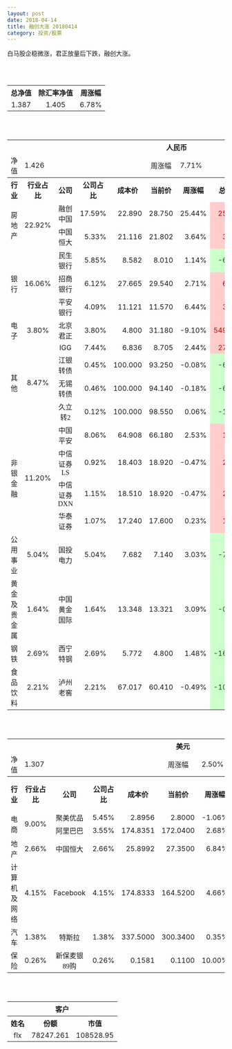 ```yaml
---
layout: post
date: 2018-04-14
title: 融创大涨 20180414
category: 投资/股票
---
```


白马股企稳微涨，君正放量后下跌，融创大涨。

<br/>
<br/>

<table cellspacing="0" border="0">
	<tr>
		<th height="21" align="center"><font face="Noto Sans CJK SC Regular">总净值</font></th>
		<th align="center"><font face="Noto Sans CJK SC Regular">除汇率净值</font></th>
		<th align="center"><font face="Noto Sans CJK SC Regular">周涨幅</font></th>
	</tr>
	<tr>
		<td height="17" align="center" sdval="1.387" sdnum="1033;0;0.000">1.387</td>
		<td align="center" sdval="1.405" sdnum="1033;0;0.000">1.405</td>
		<td align="center" sdval="0.0678" sdnum="1033;0;0.00%">6.78%</td>
	</tr>
</table>
<br />
<br />
<table>
	<tr>
		<th colspan="11"  height="21" align="center" valign="middle"><font face="Noto Sans CJK SC Regular">人民币</font></th>
		</tr>
	<tr>
		<td height="17" align="center"><font face="Noto Sans CJK SC Regular">净值</font></td>
		<td colspan="4"  align="left" valign="middle" sdval="1.426" sdnum="1033;">1.426</td>
		<td align="center"><font face="Noto Sans CJK SC Regular">周涨幅</font></td>
		<td colspan="5"  align="left" valign="middle" sdval="0.0771" sdnum="1033;0;0.00%">7.71%</td>
		</tr>
	<tr>
		<th height="21" align="center" valign="middle"><font face="Noto Sans CJK SC Regular">行业</font></th>
		<th align="center" valign="middle"><font face="Noto Sans CJK SC Regular">行业占比</font></th>
		<th align="center"><font face="Noto Sans CJK SC Regular">公司</font></th>
		<th align="center"><font face="Noto Sans CJK SC Regular">公司占比</font></th>
		<th align="center"><font face="Noto Sans CJK SC Regular">成本价</font></th>
		<th align="center"><font face="Noto Sans CJK SC Regular">当前价</font></th>
		<th align="center"><font face="Noto Sans CJK SC Regular">周涨幅</font></th>
		<th align="center"><font face="Noto Sans CJK SC Regular">总涨幅</font></th>
		<th align="left"><font face="Noto Sans CJK SC Regular">下一阶梯</font></th>
		<th align="left"><font face="Noto Sans CJK SC Regular">浮动止损价</font></th>
		<th align="center"><font face="Noto Sans CJK SC Regular">止损价</font></th>
	</tr>
	<tr>
		<td rowspan="2"  height="34" align="center" valign="middle"><font face="Noto Sans CJK SC Regular">房地产</font></td>
		<td rowspan="2"  align="center" valign="middle" sdval="0.2292" sdnum="1033;0;0.00%">22.92%</td>
		<td align="center"><font face="Noto Sans CJK SC Regular">融创中国</font></td>
		<td align="right" sdval="0.1759" sdnum="1033;0;0.00%">17.59%</td>
		<td align="right" sdval="22.89" sdnum="1033;0;0.000">22.890</td>
		<td align="right" sdval="28.7496" sdnum="1033;0;0.000">28.750</td>
		<td align="right" sdval="0.2544" sdnum="1033;0;0.00%">25.44%</td>
		<td align="right" bgcolor="#FFCCCC" sdval="0.254589515072084" sdnum="1033;0;0.00%"><font color="#CC0000">25.46%</font></td>
		<td align="right" bgcolor="#CCFFCC" sdval="35.765625" sdnum="1033;0;0.000"><font color="#006600">35.766</font></td>
		<td align="right" bgcolor="#FFCCCC" sdval="26.3235" sdnum="1033;0;0.000"><font color="#CC0000">26.324</font></td>
		<td align="right" bgcolor="#FFCCCC" sdval="26.324" sdnum="1033;0;0.000"><font color="#CC0000">26.324</font></td>
	</tr>
	<tr>
		<td align="center"><font face="Noto Sans CJK SC Regular">中国恒大</font></td>
		<td align="right" sdval="0.0533" sdnum="1033;0;0.00%">5.33%</td>
		<td align="right" sdval="21.116" sdnum="1033;0;0.000">21.116</td>
		<td align="right" sdval="21.80178" sdnum="1033;0;0.000">21.802</td>
		<td align="right" sdval="0.0364" sdnum="1033;0;0.00%">3.64%</td>
		<td align="right" bgcolor="#FFCCCC" sdval="0.031076794847509" sdnum="1033;0;0.00%"><font color="#CC0000">3.11%</font></td>
		<td align="right" sdval="26.395" sdnum="1033;0;0.000">26.395</td>
		<td align="right" sdval="0" sdnum="1033;0;0.000">0.000</td>
		<td align="right" sdval="0" sdnum="1033;0;0.000">0.000</td>
	</tr>
	<tr>
		<td rowspan="3"  height="51" align="center" valign="middle"><font face="Noto Sans CJK SC Regular">银行</font></td>
		<td rowspan="3"  align="center" valign="middle" sdval="0.1606" sdnum="1033;0;0.00%">16.06%</td>
		<td align="center"><font face="Noto Sans CJK SC Regular">民生银行</font></td>
		<td align="right" sdval="0.0585" sdnum="1033;0;0.00%">5.85%</td>
		<td align="right" sdval="8.582" sdnum="1033;0;0.000">8.582</td>
		<td align="right" sdval="8.01" sdnum="1033;0;0.000">8.010</td>
		<td align="right" sdval="0.0114" sdnum="1033;0;0.00%">1.14%</td>
		<td align="right" bgcolor="#CCFFCC" sdval="-0.0680511302726639" sdnum="1033;0;0.00%"><font color="#006600">-6.81%</font></td>
		<td align="right" sdval="10.7275" sdnum="1033;0;0.000">10.728</td>
		<td align="right" sdval="0" sdnum="1033;0;0.000">0.000</td>
		<td align="right" sdval="0" sdnum="1033;0;0.000">0.000</td>
	</tr>
	<tr>
		<td align="center"><font face="Noto Sans CJK SC Regular">招商银行</font></td>
		<td align="right" sdval="0.0612" sdnum="1033;0;0.00%">6.12%</td>
		<td align="right" sdval="27.665" sdnum="1033;0;0.000">27.665</td>
		<td align="right" sdval="29.54" sdnum="1033;0;0.000">29.540</td>
		<td align="right" sdval="0.0271" sdnum="1033;0;0.00%">2.71%</td>
		<td align="right" bgcolor="#FFCCCC" sdval="0.0663751671787456" sdnum="1033;0;0.00%"><font color="#CC0000">6.64%</font></td>
		<td align="right" sdval="34.58125" sdnum="1033;0;0.000">34.581</td>
		<td align="right" sdval="0" sdnum="1033;0;0.000">0.000</td>
		<td align="right" sdval="0" sdnum="1033;0;0.000">0.000</td>
	</tr>
	<tr>
		<td align="center"><font face="Noto Sans CJK SC Regular">平安银行</font></td>
		<td align="right" sdval="0.0409" sdnum="1033;0;0.00%">4.09%</td>
		<td align="right" sdval="11.121" sdnum="1033;0;0.000">11.121</td>
		<td align="right" sdval="11.57" sdnum="1033;0;0.000">11.570</td>
		<td align="right" sdval="0.0644" sdnum="1033;0;0.00%">6.44%</td>
		<td align="right" bgcolor="#FFCCCC" sdval="0.0389740670802985" sdnum="1033;0;0.00%"><font color="#CC0000">3.90%</font></td>
		<td align="right" sdval="13.90125" sdnum="1033;0;0.000">13.901</td>
		<td align="right" sdval="0" sdnum="1033;0;0.000">0.000</td>
		<td align="right" sdval="0" sdnum="1033;0;0.000">0.000</td>
	</tr>
	<tr>
		<td height="17" align="center" valign="middle"><font face="Noto Sans CJK SC Regular">电子</font></td>
		<td align="center" valign="middle" sdval="0.038" sdnum="1033;0;0.00%">3.80%</td>
		<td align="center"><font face="Noto Sans CJK SC Regular">北京君正</font></td>
		<td align="right" sdval="0.038" sdnum="1033;0;0.00%">3.80%</td>
		<td align="right" sdval="4.8" sdnum="1033;0;0.000">4.800</td>
		<td align="right" sdval="31.18" sdnum="1033;0;0.000">31.180</td>
		<td align="right" sdval="-0.091" sdnum="1033;0;0.00%">-9.10%</td>
		<td align="right" bgcolor="#FFCCCC" sdval="5.49443333333333" sdnum="1033;0;0.00%"><font color="#CC0000">549.44%</font></td>
		<td align="right" bgcolor="#CCFFCC" sdval="35.7627868652344" sdnum="1033;0;0.000"><font color="#006600">35.763</font></td>
		<td align="right" bgcolor="#FFCCCC" sdval="26.3214111328125" sdnum="1033;0;0.000"><font color="#CC0000">26.321</font></td>
		<td align="right" bgcolor="#FFCCCC" sdval="26.321" sdnum="1033;0;0.000"><font color="#CC0000">26.321</font></td>
	</tr>
	<tr>
		<td rowspan="4"  height="73" align="center" valign="middle"><font face="Noto Sans CJK SC Regular">其他</font></td>
		<td rowspan="4"  align="center" valign="middle" sdval="0.0847" sdnum="1033;0;0.00%">8.47%</td>
		<td align="center">IGG</td>
		<td align="right" sdval="0.0744" sdnum="1033;0;0.00%">7.44%</td>
		<td align="right" sdval="6.83568" sdnum="1033;0;0.000">6.836</td>
		<td align="right" sdval="8.70474" sdnum="1033;0;0.000">8.705</td>
		<td align="right" sdval="0.0244" sdnum="1033;0;0.00%">2.44%</td>
		<td align="right" bgcolor="#FFCCCC" sdval="0.272027076750228" sdnum="1033;0;0.00%"><font color="#CC0000">27.20%</font></td>
		<td align="right" bgcolor="#CCFFCC" sdval="10.68075" sdnum="1033;0;0.000"><font color="#006600">10.681</font></td>
		<td align="right" bgcolor="#FFCCCC" sdval="7.861032" sdnum="1033;0;0.000"><font color="#CC0000">7.861</font></td>
		<td align="right" bgcolor="#FFCCCC" sdval="7.861" sdnum="1033;0;0.000"><font color="#CC0000">7.861</font></td>
	</tr>
	<tr>
		<td align="center"><font face="Noto Sans CJK SC Regular"> 江银转债</font></td>
		<td align="right" sdval="0.0045" sdnum="1033;0;0.00%">0.45%</td>
		<td align="right" sdval="100" sdnum="1033;0;0.000">100.000</td>
		<td align="right" sdval="93.25" sdnum="1033;0;0.000">93.250</td>
		<td align="right" sdval="-0.0008" sdnum="1033;0;0.00%">-0.08%</td>
		<td align="right" bgcolor="#CCFFCC" sdval="-0.0689000000000001" sdnum="1033;0;0.00%"><font color="#006600">-6.89%</font></td>
		<td align="right" sdval="125" sdnum="1033;0;0.000">125.000</td>
		<td align="right" sdval="0" sdnum="1033;0;0.000">0.000</td>
		<td align="right" sdval="0" sdnum="1033;0;0.000">0.000</td>
	</tr>
	<tr>
		<td align="center"><font face="Noto Sans CJK SC Regular">无锡转债</font></td>
		<td align="right" sdval="0.0046" sdnum="1033;0;0.00%">0.46%</td>
		<td align="right" sdval="100" sdnum="1033;0;0.000">100.000</td>
		<td align="right" sdval="94.14" sdnum="1033;0;0.000">94.140</td>
		<td align="right" sdval="-0.0018" sdnum="1033;0;0.00%">-0.18%</td>
		<td align="right" bgcolor="#CCFFCC" sdval="-0.0600000000000001" sdnum="1033;0;0.00%"><font color="#006600">-6.00%</font></td>
		<td align="right" sdval="125" sdnum="1033;0;0.000">125.000</td>
		<td align="right" sdval="0" sdnum="1033;0;0.000">0.000</td>
		<td align="right" sdval="0" sdnum="1033;0;0.000">0.000</td>
	</tr>
	<tr>
		<td align="center"><font face="Noto Sans CJK SC Regular">久立转2</font></td>
		<td align="right" sdval="0.0012" sdnum="1033;0;0.00%">0.12%</td>
		<td align="right" sdval="100" sdnum="1033;0;0.000">100.000</td>
		<td align="right" sdval="98.55" sdnum="1033;0;0.000">98.550</td>
		<td align="right" sdval="0.0006" sdnum="1033;0;0.00%">0.06%</td>
		<td align="right" bgcolor="#CCFFCC" sdval="-0.0159000000000001" sdnum="1033;0;0.00%"><font color="#006600">-1.59%</font></td>
		<td align="right" sdval="125" sdnum="1033;0;0.000">125.000</td>
		<td align="right" sdval="0" sdnum="1033;0;0.000">0.000</td>
		<td align="right" sdval="0" sdnum="1033;0;0.000">0.000</td>
	</tr>
	<tr>
		<td rowspan="4"  height="70" align="center" valign="middle"><font face="Noto Sans CJK SC Regular">非银金融</font></td>
		<td rowspan="4"  align="center" valign="middle" sdval="0.112" sdnum="1033;0;0.00%">11.20%</td>
		<td align="center"><font face="Noto Sans CJK SC Regular">中国平安</font></td>
		<td align="right" sdval="0.0806" sdnum="1033;0;0.00%">8.06%</td>
		<td align="right" sdval="64.908" sdnum="1033;0;0.000">64.908</td>
		<td align="right" sdval="66.18" sdnum="1033;0;0.000">66.180</td>
		<td align="right" sdval="0.0253" sdnum="1033;0;0.00%">2.53%</td>
		<td align="right" bgcolor="#FFCCCC" sdval="0.0181969680162692" sdnum="1033;0;0.00%"><font color="#CC0000">1.82%</font></td>
		<td align="right" sdval="81.135" sdnum="1033;0;0.000">81.135</td>
		<td align="right" sdval="0" sdnum="1033;0;0.000">0.000</td>
		<td align="right" bgcolor="#FFCCCC" sdval="60.18" sdnum="1033;0;0.000"><font color="#CC0000">60.180</font></td>
	</tr>
	<tr>
		<td align="center"><font face="Noto Sans CJK SC Regular">中信证券LS</font></td>
		<td align="right" sdval="0.0092" sdnum="1033;0;0.00%">0.92%</td>
		<td align="right" sdval="18.403" sdnum="1033;0;0.000">18.403</td>
		<td align="right" sdval="18.92" sdnum="1033;0;0.000">18.920</td>
		<td align="right" sdval="-0.0047" sdnum="1033;0;0.00%">-0.47%</td>
		<td align="right" bgcolor="#FFCCCC" sdval="0.0266932456664675" sdnum="1033;0;0.00%"><font color="#CC0000">2.67%</font></td>
		<td align="right" sdval="23.00375" sdnum="1033;0;0.000">23.004</td>
		<td align="right" sdval="0" sdnum="1033;0;0.000">0.000</td>
		<td align="right" sdval="0" sdnum="1033;0;0.000">0.000</td>
	</tr>
	<tr>
		<td align="center"><font face="Noto Sans CJK SC Regular">中信证券DXN</font></td>
		<td align="right" sdval="0.0115" sdnum="1033;0;0.00%">1.15%</td>
		<td align="right" sdval="18.51" sdnum="1033;0;0.000">18.510</td>
		<td align="right" sdval="18.92" sdnum="1033;0;0.000">18.920</td>
		<td align="right" sdval="-0.0047" sdnum="1033;0;0.00%">-0.47%</td>
		<td align="right" bgcolor="#FFCCCC" sdval="0.0207501890869799" sdnum="1033;0;0.00%"><font color="#CC0000">2.08%</font></td>
		<td align="right" sdval="23.1375" sdnum="1033;0;0.000">23.138</td>
		<td align="right" sdval="0" sdnum="1033;0;0.000">0.000</td>
		<td align="right" sdval="0" sdnum="1033;0;0.000">0.000</td>
	</tr>
	<tr>
		<td align="center"><font face="Noto Sans CJK SC Regular">华泰证券</font></td>
		<td align="right" sdval="0.0107" sdnum="1033;0;0.00%">1.07%</td>
		<td align="right" sdval="17.24" sdnum="1033;0;0.000">17.240</td>
		<td align="right" sdval="17.6" sdnum="1033;0;0.000">17.600</td>
		<td align="right" sdval="0.0023" sdnum="1033;0;0.00%">0.23%</td>
		<td align="right" bgcolor="#FFCCCC" sdval="0.0194816705336427" sdnum="1033;0;0.00%"><font color="#CC0000">1.95%</font></td>
		<td align="right" sdval="21.55" sdnum="1033;0;0.000">21.550</td>
		<td align="right" sdval="0" sdnum="1033;0;0.000">0.000</td>
		<td align="right" sdval="0" sdnum="1033;0;0.000">0.000</td>
	</tr>
	<tr>
		<td height="17" align="center"><font face="Noto Sans CJK SC Regular">公用事业</font></td>
		<td align="center" valign="middle" sdval="0.0504" sdnum="1033;0;0.00%">5.04%</td>
		<td align="center"><font face="Noto Sans CJK SC Regular">国投电力</font></td>
		<td align="right" sdval="0.0504" sdnum="1033;0;0.00%">5.04%</td>
		<td align="right" sdval="7.682" sdnum="1033;0;0.000">7.682</td>
		<td align="right" sdval="7.14" sdnum="1033;0;0.000">7.140</td>
		<td align="right" sdval="0.0303" sdnum="1033;0;0.00%">3.03%</td>
		<td align="right" bgcolor="#CCFFCC" sdval="-0.0719545430877377" sdnum="1033;0;0.00%"><font color="#006600">-7.20%</font></td>
		<td align="right" sdval="9.6025" sdnum="1033;0;0.000">9.603</td>
		<td align="right" sdval="0" sdnum="1033;0;0.000">0.000</td>
		<td align="right" sdval="0" sdnum="1033;0;0.000">0.000</td>
	</tr>
	<tr>
		<td height="17" align="center"><font face="Noto Sans CJK SC Regular">黄金及贵金属</font></td>
		<td align="center" valign="middle" sdval="0.0164" sdnum="1033;0;0.00%">1.64%</td>
		<td align="center"><font face="Noto Sans CJK SC Regular">中国黄金国际</font></td>
		<td align="right" sdval="0.0164" sdnum="1033;0;0.00%">1.64%</td>
		<td align="right" sdval="13.348" sdnum="1033;0;0.000">13.348</td>
		<td align="right" sdval="13.321" sdnum="1033;0;0.000">13.321</td>
		<td align="right" sdval="0.0309" sdnum="1033;0;0.00%">3.09%</td>
		<td align="right" bgcolor="#CCFFCC" sdval="-0.00342277494755783" sdnum="1033;0;0.00%"><font color="#006600">-0.34%</font></td>
		<td align="right" sdval="16.685" sdnum="1033;0;0.000">16.685</td>
		<td align="right" sdval="0" sdnum="1033;0;0.000">0.000</td>
		<td align="right" sdval="0" sdnum="1033;0;0.000">0.000</td>
	</tr>
	<tr>
		<td height="17" align="center"><font face="Noto Sans CJK SC Regular">钢铁</font></td>
		<td align="center" valign="middle" sdval="0.0269" sdnum="1033;0;0.00%">2.69%</td>
		<td align="center"><font face="Noto Sans CJK SC Regular">西宁特钢</font></td>
		<td align="right" sdval="0.0269" sdnum="1033;0;0.00%">2.69%</td>
		<td align="right" sdval="5.772" sdnum="1033;0;0.000">5.772</td>
		<td align="right" sdval="4.8" sdnum="1033;0;0.000">4.800</td>
		<td align="right" sdval="0.0148" sdnum="1033;0;0.00%">1.48%</td>
		<td align="right" bgcolor="#CCFFCC" sdval="-0.169799168399169" sdnum="1033;0;0.00%"><font color="#006600">-16.98%</font></td>
		<td align="right" sdval="7.215" sdnum="1033;0;0.000">7.215</td>
		<td align="right" sdval="0" sdnum="1033;0;0.000">0.000</td>
		<td align="right" sdval="0" sdnum="1033;0;0.000">0.000</td>
	</tr>
	<tr>
		<td height="17" align="center"><font face="Noto Sans CJK SC Regular">食品饮料</font></td>
		<td align="center" valign="middle" sdval="0.0221" sdnum="1033;0;0.00%">2.21%</td>
		<td align="center"><font face="Noto Sans CJK SC Regular">泸州老窖</font></td>
		<td align="right" sdval="0.0221" sdnum="1033;0;0.00%">2.21%</td>
		<td align="right" sdval="67.017" sdnum="1033;0;0.000">67.017</td>
		<td align="right" sdval="60.41" sdnum="1033;0;0.000">60.410</td>
		<td align="right" sdval="-0.0049" sdnum="1033;0;0.00%">-0.49%</td>
		<td align="right" bgcolor="#CCFFCC" sdval="-0.0999869257054181" sdnum="1033;0;0.00%"><font color="#006600">-10.00%</font></td>
		<td align="right" sdval="83.77125" sdnum="1033;0;0.000">83.771</td>
		<td align="right" sdval="0" sdnum="1033;0;0.000">0.000</td>
		<td align="right" sdval="0" sdnum="1033;0;0.000">0.000</td>
	</tr>
</table>
<br />
<br />
<table>
	<tr>
		<th colspan="11"  height="21" align="center" valign="middle"><font face="Noto Sans CJK SC Regular">美元</font></th>
		</tr>
	<tr>
		<td height="17" align="center"><font face="Noto Sans CJK SC Regular">净值</font></td>
		<td colspan="4"  align="left" valign="middle" sdval="1.307" sdnum="1033;">1.307</td>
		<td align="center"><font face="Noto Sans CJK SC Regular">周涨幅</font></td>
		<td colspan="5"  align="left" valign="middle" sdval="0.025" sdnum="1033;0;0.00%">2.50%</td>
		</tr>
	<tr>
		<th height="21" align="center" valign="middle"><font face="Noto Sans CJK SC Regular">行业</font></th>
		<th align="center" valign="middle"><font face="Noto Sans CJK SC Regular">行业占比</font></th>
		<th align="center"><font face="Noto Sans CJK SC Regular">公司</font></th>
		<th align="center"><font face="Noto Sans CJK SC Regular">公司占比</font></th>
		<th align="center"><font face="Noto Sans CJK SC Regular">成本价</font></th>
		<th align="center"><font face="Noto Sans CJK SC Regular">当前价</font></th>
		<th align="center"><font face="Noto Sans CJK SC Regular">周涨幅</font></th>
		<th align="center"><font face="Noto Sans CJK SC Regular">总涨幅</font></th>
		<th align="left"><font face="Noto Sans CJK SC Regular">下一阶梯</font></th>
		<th align="left"><font face="Noto Sans CJK SC Regular">浮动止损价</font></th>
		<th align="center"><font face="Noto Sans CJK SC Regular">止损价</font></th>
	</tr>
	<tr>
		<td rowspan="2"  height="34" align="center" valign="middle"><font face="Noto Sans CJK SC Regular">电商</font></td>
		<td rowspan="2"  align="center" valign="middle" sdval="0.09" sdnum="1033;0;0.00%">9.00%</td>
		<td align="center" sdnum="1033;0;0.00%"><font face="Noto Sans CJK SC Regular">聚美优品</font></td>
		<td align="right" sdval="0.0545" sdnum="1033;0;0.00%">5.45%</td>
		<td align="right" sdval="2.8956" sdnum="1033;0;0.0000">2.8956</td>
		<td align="right" sdval="2.8" sdnum="1033;0;0.0000">2.8000</td>
		<td align="right" sdval="-0.0106" sdnum="1033;0;0.00%">-1.06%</td>
		<td align="right" bgcolor="#CCFFCC" sdval="-0.034415609890869" sdnum="1033;0;0.00%"><font color="#006600">-3.44%</font></td>
		<td align="right" sdval="3.6195" sdnum="1033;0;0.000">3.620</td>
		<td align="right" sdval="0" sdnum="1033;0;0.000">0.000</td>
		<td align="right" sdval="0" sdnum="1033;0;0.000">0.000</td>
	</tr>
	<tr>
		<td align="center" sdnum="1033;0;0.00%"><font face="Noto Sans CJK SC Regular">阿里巴巴</font></td>
		<td align="right" sdval="0.0355" sdnum="1033;0;0.00%">3.55%</td>
		<td align="right" sdval="174.8351" sdnum="1033;0;0.0000">174.8351</td>
		<td align="right" sdval="172.04" sdnum="1033;0;0.0000">172.0400</td>
		<td align="right" sdval="0.0268" sdnum="1033;0;0.00%">2.68%</td>
		<td align="right" bgcolor="#CCFFCC" sdval="-0.017387064382381" sdnum="1033;0;0.00%"><font color="#006600">-1.74%</font></td>
		<td align="right" sdval="218.543875" sdnum="1033;0;0.000">218.544</td>
		<td align="right" sdval="0" sdnum="1033;0;0.000">0.000</td>
		<td align="right" sdval="0" sdnum="1033;0;0.000">0.000</td>
	</tr>
	<tr>
		<td height="17" align="center" valign="middle"><font face="Noto Sans CJK SC Regular">地产</font></td>
		<td align="center" sdval="0.0266" sdnum="1033;0;0.00%">2.66%</td>
		<td align="center" sdnum="1033;0;0.00%"><font face="Noto Sans CJK SC Regular">中国恒大</font></td>
		<td align="right" sdval="0.0266" sdnum="1033;0;0.00%">2.66%</td>
		<td align="right" sdval="25.8992" sdnum="1033;0;0.0000">25.8992</td>
		<td align="right" sdval="27.35" sdnum="1033;0;0.0000">27.3500</td>
		<td align="right" sdval="0.0684" sdnum="1033;0;0.00%">6.84%</td>
		<td align="right" bgcolor="#FFCCCC" sdval="0.0546171742756534" sdnum="1033;0;0.00%"><font color="#CC0000">5.46%</font></td>
		<td align="right" sdval="32.374" sdnum="1033;0;0.000">32.374</td>
		<td align="right" sdval="0" sdnum="1033;0;0.000">0.000</td>
		<td align="right" sdval="0" sdnum="1033;0;0.000">0.000</td>
	</tr>
	<tr>
		<td height="17" align="center"><font face="Noto Sans CJK SC Regular">计算机及网络</font></td>
		<td align="center" sdval="0.0415" sdnum="1033;0;0.00%">4.15%</td>
		<td align="center" sdnum="1033;0;0.00%">Facebook</td>
		<td align="right" sdval="0.0415" sdnum="1033;0;0.00%">4.15%</td>
		<td align="right" sdval="174.8333" sdnum="1033;0;0.0000">174.8333</td>
		<td align="right" sdval="164.52" sdnum="1033;0;0.0000">164.5200</td>
		<td align="right" sdval="0.0466" sdnum="1033;0;0.00%">4.66%</td>
		<td align="right" bgcolor="#CCFFCC" sdval="-0.0603893344116939" sdnum="1033;0;0.00%"><font color="#006600">-6.04%</font></td>
		<td align="right" sdval="218.541625" sdnum="1033;0;0.000">218.542</td>
		<td align="right" sdval="0" sdnum="1033;0;0.000">0.000</td>
		<td align="right" sdval="0" sdnum="1033;0;0.000">0.000</td>
	</tr>
	<tr>
		<td height="17" align="center"><font face="Noto Sans CJK SC Regular">汽车</font></td>
		<td align="center" sdval="0.0138" sdnum="1033;0;0.00%">1.38%</td>
		<td align="center" sdnum="1033;0;0.00%"><font face="Noto Sans CJK SC Regular">特斯拉</font></td>
		<td align="right" sdval="0.0138" sdnum="1033;0;0.00%">1.38%</td>
		<td align="right" sdval="337.5" sdnum="1033;0;0.0000">337.5000</td>
		<td align="right" sdval="300.34" sdnum="1033;0;0.0000">300.3400</td>
		<td align="right" sdval="0.0035" sdnum="1033;0;0.00%">0.35%</td>
		<td align="right" bgcolor="#CCFFCC" sdval="-0.111503703703704" sdnum="1033;0;0.00%"><font color="#006600">-11.15%</font></td>
		<td align="right" sdval="421.875" sdnum="1033;0;0.000">421.875</td>
		<td align="right" sdval="0" sdnum="1033;0;0.000">0.000</td>
		<td align="right" sdval="0" sdnum="1033;0;0.000">0.000</td>
	</tr>
	<tr>
		<td height="22" align="center"><font face="Noto Sans CJK SC Regular">  保险</font></td>
		<td align="center" sdval="0.0026" sdnum="1033;0;0.00%">0.26%</td>
		<td align="center" sdnum="1033;0;0.00%"><font face="Noto Sans CJK SC Regular">新保麦银89购</font></td>
		<td align="right" sdval="0.0026" sdnum="1033;0;0.00%">0.26%</td>
		<td align="right" sdval="0.15809" sdnum="1033;0;0.0000">0.1581</td>
		<td align="right" sdval="0.11" sdnum="1033;0;0.0000">0.1100</td>
		<td align="right" sdval="0.1" sdnum="1033;0;0.00%">10.00%</td>
		<td align="right" bgcolor="#CCFFCC" sdval="-0.3478" sdnum="1033;0;0.00%"><font color="#006600">-34.78%</font></td>
		<td align="right" sdval="0.1976125" sdnum="1033;0;0.000">0.198</td>
		<td align="right" sdval="0" sdnum="1033;0;0.000">0.000</td>
		<td align="right" sdval="0" sdnum="1033;0;0.000">0.000</td>
	</tr>
</table>
<br />
<br />
<table>
	<tr>
		<th colspan="11"  height="21" align="center" valign="middle"><font face="Noto Sans CJK SC Regular">客户</font></th>
		</tr>
	<tr>
		<th height="21" align="center"><font face="Noto Sans CJK SC Regular">姓名</font></th>
		<th align="center"><font face="Noto Sans CJK SC Regular">份额</font></th>
		<th align="center"><font face="Noto Sans CJK SC Regular">市值</font></th>
	</tr>
	<tr>
		<td height="17" align="center">flx</td>
		<td align="center" sdval="78247.261" sdnum="1033;">78247.261</td>
		<td align="center" sdval="108528.951007" sdnum="1033;0;0.00">108528.95</td>
	</tr>
</table>

